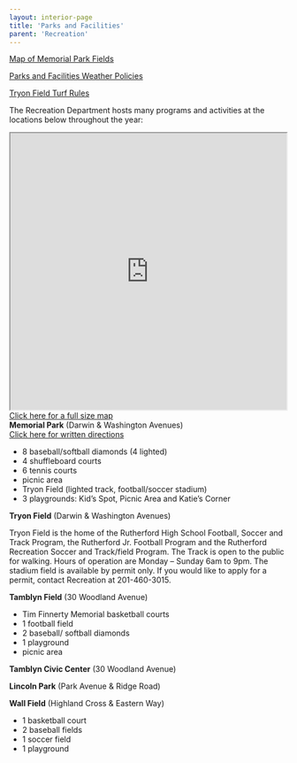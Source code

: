 ```yaml
---
layout: interior-page
title: 'Parks and Facilities'
parent: 'Recreation'
---
```


[Map of Memorial Park Fields](https://storage.googleapis.com/static.rutherford-nj.com/recreation/Memorial%20Park%20Field%20Locations.pdf)

[Parks and Facilities Weather Policies](https://storage.googleapis.com/static.rutherford-nj.com/recreation/Weather%20Policies.pdf)

[Tryon Field Turf Rules](https://storage.googleapis.com/static.rutherford-nj.com/recreation/Turf%20rules.pdf)

The Recreation Department hosts many programs and activities at the locations below throughout the year:

<div style="float: right;">
  <div><iframe src="https://www.google.com/maps/d/embed?mid=z9E2BG8u0Qag.ktvpfdZ0zmPo" width="500" height="500"></iframe></div>
  <div><a href="https://www.google.com/maps/d/u/0/viewer?mid=z9E2BG8u0Qag.ktvpfdZ0zmPo">Click here for a full size map</a></div>
</div>

**Memorial Park** (Darwin & Washington Avenues)  
[Click here for written directions](memorial-field-directions/)

* 8 baseball/softball diamonds (4 lighted)
* 4 shuffleboard courts
* 6 tennis courts
* picnic area
* Tryon Field (lighted track, football/soccer stadium)
* 3 playgrounds: Kid’s Spot, Picnic Area and Katie’s Corner

**Tryon Field** (Darwin & Washington Avenues)

Tryon Field is the home of the Rutherford High School Football, Soccer and Track Program, the Rutherford Jr. Football Program and the Rutherford Recreation Soccer and Track/field Program. 
The Track is open to the public for walking. 
Hours of operation are Monday – Sunday 6am to 9pm.
The stadium field is available by permit only. 
If you would like to apply for a permit, contact Recreation at 201-460-3015.

**Tamblyn Field** (30 Woodland Avenue)

* Tim Finnerty Memorial basketball courts
* 1 football field
* 2 baseball/ softball diamonds
* 1 playground
* picnic area

**Tamblyn Civic Center** (30 Woodland Avenue)

**Lincoln Park** (Park Avenue & Ridge Road)

**Wall Field** (Highland Cross & Eastern Way)

* 1 basketball court
* 2 baseball fields
* 1 soccer field
* 1 playground
